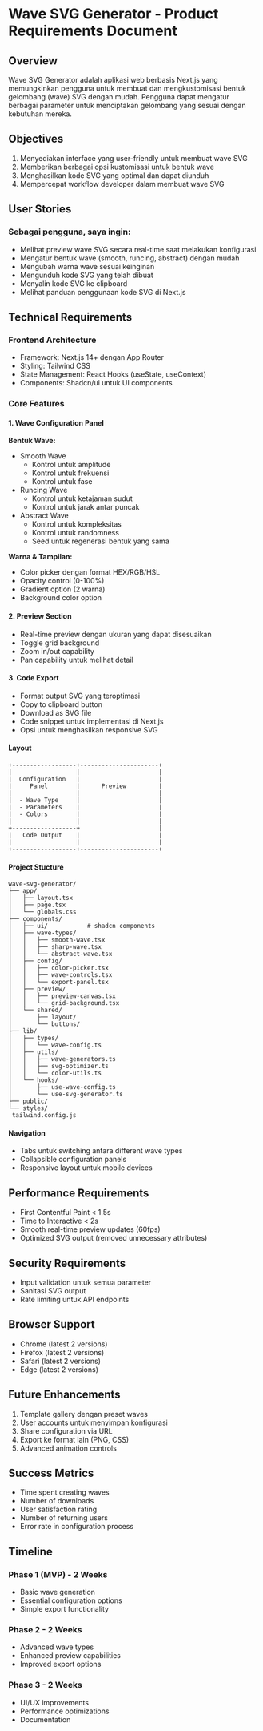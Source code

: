 # Wave SVG Generator - Product Requirements Document

## Overview
Wave SVG Generator adalah aplikasi web berbasis Next.js yang memungkinkan pengguna untuk membuat dan mengkustomisasi bentuk gelombang (wave) SVG dengan mudah. Pengguna dapat mengatur berbagai parameter untuk menciptakan gelombang yang sesuai dengan kebutuhan mereka.

## Objectives
1. Menyediakan interface yang user-friendly untuk membuat wave SVG
2. Memberikan berbagai opsi kustomisasi untuk bentuk wave
3. Menghasilkan kode SVG yang optimal dan dapat diunduh
4. Mempercepat workflow developer dalam membuat wave SVG

## User Stories
### Sebagai pengguna, saya ingin:
- Melihat preview wave SVG secara real-time saat melakukan konfigurasi
- Mengatur bentuk wave (smooth, runcing, abstract) dengan mudah
- Mengubah warna wave sesuai keinginan
- Mengunduh kode SVG yang telah dibuat
- Menyalin kode SVG ke clipboard
- Melihat panduan penggunaan kode SVG di Next.js

## Technical Requirements

### Frontend Architecture
- Framework: Next.js 14+ dengan App Router
- Styling: Tailwind CSS
- State Management: React Hooks (useState, useContext)
- Components: Shadcn/ui untuk UI components

### Core Features

#### 1. Wave Configuration Panel
**Bentuk Wave:**
- Smooth Wave
  - Kontrol untuk amplitude
  - Kontrol untuk frekuensi
  - Kontrol untuk fase
- Runcing Wave
  - Kontrol untuk ketajaman sudut
  - Kontrol untuk jarak antar puncak
- Abstract Wave
  - Kontrol untuk kompleksitas
  - Kontrol untuk randomness
  - Seed untuk regenerasi bentuk yang sama

**Warna & Tampilan:**
- Color picker dengan format HEX/RGB/HSL
- Opacity control (0-100%)
- Gradient option (2 warna)
- Background color option

#### 2. Preview Section
- Real-time preview dengan ukuran yang dapat disesuaikan
- Toggle grid background
- Zoom in/out capability
- Pan capability untuk melihat detail

#### 3. Code Export
- Format output SVG yang teroptimasi
- Copy to clipboard button
- Download as SVG file
- Code snippet untuk implementasi di Next.js
- Opsi untuk menghasilkan responsive SVG

#### Layout
```
+------------------+----------------------+
|                  |                      |
|  Configuration   |                      |
|     Panel        |      Preview         |
|                  |                      |
|  - Wave Type     |                      |
|  - Parameters    |                      |
|  - Colors        |                      |
|                  |                      |
+------------------+                      |
|   Code Output    |                      |
|                  |                      |
+------------------+----------------------+
```

#### Project Stucture
```
wave-svg-generator/
├── app/
│   ├── layout.tsx
│   ├── page.tsx
│   └── globals.css
├── components/
│   ├── ui/           # shadcn components
│   ├── wave-types/
│   │   ├── smooth-wave.tsx
│   │   ├── sharp-wave.tsx
│   │   └── abstract-wave.tsx
│   ├── config/
│   │   ├── color-picker.tsx
│   │   ├── wave-controls.tsx
│   │   └── export-panel.tsx
│   ├── preview/
│   │   ├── preview-canvas.tsx
│   │   └── grid-background.tsx
│   └── shared/
│       ├── layout/
│       └── buttons/
├── lib/
│   ├── types/
│   │   └── wave-config.ts
│   ├── utils/
│   │   ├── wave-generators.ts
│   │   ├── svg-optimizer.ts
│   │   └── color-utils.ts
│   └── hooks/
│       ├── use-wave-config.ts
│       └── use-svg-generator.ts
├── public/
└── styles/
 tailwind.config.js
```

#### Navigation
- Tabs untuk switching antara different wave types
- Collapsible configuration panels
- Responsive layout untuk mobile devices

## Performance Requirements
- First Contentful Paint < 1.5s
- Time to Interactive < 2s
- Smooth real-time preview updates (60fps)
- Optimized SVG output (removed unnecessary attributes)

## Security Requirements
- Input validation untuk semua parameter
- Sanitasi SVG output
- Rate limiting untuk API endpoints

## Browser Support
- Chrome (latest 2 versions)
- Firefox (latest 2 versions)
- Safari (latest 2 versions)
- Edge (latest 2 versions)

## Future Enhancements
1. Template gallery dengan preset waves
2. User accounts untuk menyimpan konfigurasi
3. Share configuration via URL
4. Export ke format lain (PNG, CSS)
5. Advanced animation controls

## Success Metrics
- Time spent creating waves
- Number of downloads
- User satisfaction rating
- Number of returning users
- Error rate in configuration process

## Timeline
### Phase 1 (MVP) - 2 Weeks
- Basic wave generation
- Essential configuration options
- Simple export functionality

### Phase 2 - 2 Weeks
- Advanced wave types
- Enhanced preview capabilities
- Improved export options

### Phase 3 - 2 Weeks
- UI/UX improvements
- Performance optimizations
- Documentation
